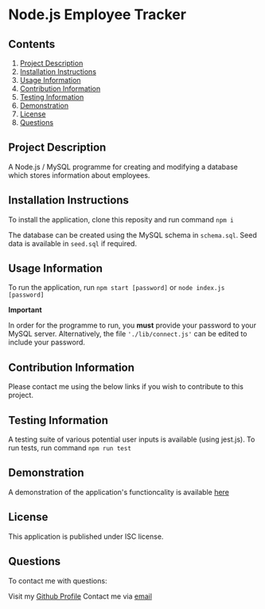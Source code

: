 # Node.js Employee Tracker
      
## Contents

1. [Project Description](##project-description)
2. [Installation Instructions](##installation-instructions)
3. [Usage Information](##usage-information)
4. [Contribution Information](##contribution-information)
5. [Testing Information](##testing-information)
6. [Demonstration](##demonstration)
7. [License](##license)
8. [Questions](##questions])


## Project Description

A Node.js / MySQL programme for creating and modifying a database which stores information about employees.

## Installation Instructions

To install the application, clone this reposity and run command ```npm i```

The database can be created using the MySQL schema in ```schema.sql```. Seed data is available in ```seed.sql``` if required.

## Usage Information

To run the application, run ```npm start [password]``` or ```node index.js [password]```

**Important**

In order for the programme to run, you **must** provide your password to your MySQL server. Alternatively, the file ```'./lib/connect.js'``` can be edited to include your password.

## Contribution Information

Please contact me using the below links if you wish to contribute to this project.

## Testing Information

A testing suite of various potential user inputs is available (using jest.js). To run tests, run command ```npm run test```

## Demonstration

A demonstration of the application's functioncality is available [here](https://youtu.be/pSuH_AY-gRY)

## License

This application is published under ISC license.

## Questions

To contact me with questions: 

Visit my [Github Profile](https://github.com/ross-mc)
Contact me via [email](mailto:rossmci90@hotmail.co.uk)
